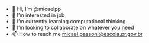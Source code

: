 - 👋 Hi, I’m @micaelpp
- 👀 I’m interested in job
- 🌱 I’m currently learning computational thinking
- 💞️ I’m looking to collaborate on whatever you need
- 📫 How to reach me micael.passoni@escola.pr.gov.br

<!---
micaelpp/micaelpp is a ✨ special ✨ repository because its `README.md` (this file) appears on your GitHub profile.
You can click the Preview link to take a look at your changes.
--->
